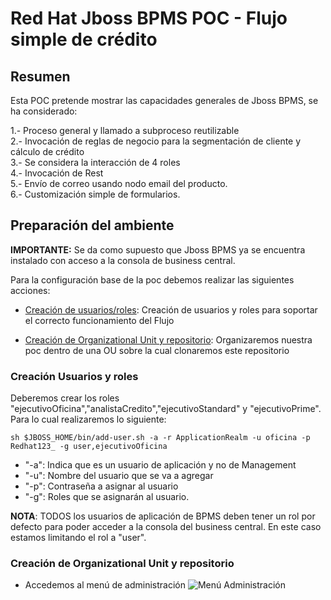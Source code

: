 # Red Hat Jboss BPMS POC - Flujo simple de crédito

## Resumen

Esta POC pretende mostrar las capacidades generales de Jboss BPMS, se ha considerado:

1.- Proceso general y llamado a subproceso reutilizable<br/>
2.- Invocación de reglas de negocio para la segmentación de cliente y cálculo de crédito<br/>
3.- Se considera la interacción de 4 roles<br/>
4.- Invocación de Rest<br/>
5.- Envío de correo usando nodo email del producto.<br/>
6.- Customización simple de formularios.<br/>


## Preparación del ambiente

**IMPORTANTE:** Se da como supuesto que Jboss BPMS ya se encuentra instalado con acceso a la consola de business central.

Para la configuración base de la poc debemos realizar las siguientes acciones:

* [Creación de usuarios/roles](#creacion-usuarios-y-roles): Creación de usuarios y roles para soportar el correcto funcionamiento del Flujo

* [Creación de Organizational Unit y repositorio](#creacion-de-organizational-unit-y-repostorio): Organizaremos nuestra poc dentro de una OU sobre la cual clonaremos este repositorio


### Creación Usuarios y roles

Deberemos crear los roles "ejecutivoOficina","analistaCredito","ejecutivoStandard" y "ejecutivoPrime". Para lo cual realizaremos lo siguiente:

`sh $JBOSS_HOME/bin/add-user.sh -a -r ApplicationRealm -u oficina -p Redhat123_ -g user,ejecutivoOficina`

- "-a": Indica que es un usuario de aplicación y no de Management
- "-u": Nombre del usuario que se va a agregar
- "-p": Contraseña a asignar al usuario
- "-g": Roles que se asignarán al usuario.

**NOTA**: TODOS los usuarios de aplicación de BPMS deben tener un rol por defecto para poder acceder a la consola del business central. En este caso estamos limitando el rol a "user".

### Creación de Organizational Unit y repositorio

* Accedemos al menú de administración
![Menú Administración](https://drive.google.com/file/d/1o-Nmm4m5N4XWbvgQeKNJz0MmjNnvi28q/view?usp=sharing)

